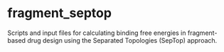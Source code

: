 # fragment_septop
Scripts and input files for calculating binding free energies in fragment-based drug design using the Separated Topologies (SepTop) approach.
